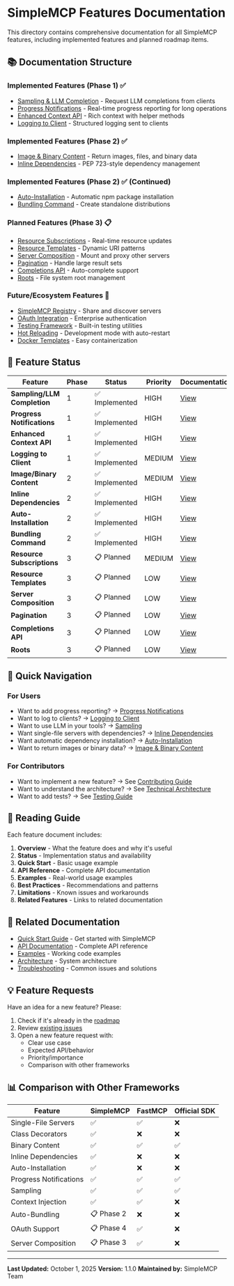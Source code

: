 # SimpleMCP Features Documentation

This directory contains comprehensive documentation for all SimpleMCP features, including implemented features and planned roadmap items.

## 📚 Documentation Structure

### Implemented Features (Phase 1) ✅
- [Sampling & LLM Completion](./sampling.md) - Request LLM completions from clients
- [Progress Notifications](./progress.md) - Real-time progress reporting for long operations
- [Enhanced Context API](./context-api.md) - Rich context with helper methods
- [Logging to Client](./logging.md) - Structured logging sent to clients

### Implemented Features (Phase 2) ✅
- [Image & Binary Content](./binary-content.md) - Return images, files, and binary data
- [Inline Dependencies](./inline-dependencies.md) - PEP 723-style dependency management

### Implemented Features (Phase 2) ✅ (Continued)
- [Auto-Installation](./auto-installation.md) - Automatic npm package installation
- [Bundling Command](./bundling.md) - Create standalone distributions

### Planned Features (Phase 3) 📋
- [Resource Subscriptions](./resource-subscriptions.md) - Real-time resource updates
- [Resource Templates](./resource-templates.md) - Dynamic URI patterns
- [Server Composition](./server-composition.md) - Mount and proxy other servers
- [Pagination](./pagination.md) - Handle large result sets
- [Completions API](./completions.md) - Auto-complete support
- [Roots](./roots.md) - File system root management

### Future/Ecosystem Features 🔮
- [SimpleMCP Registry](./registry.md) - Share and discover servers
- [OAuth Integration](./oauth.md) - Enterprise authentication
- [Testing Framework](./testing-framework.md) - Built-in testing utilities
- [Hot Reloading](./hot-reloading.md) - Development mode with auto-restart
- [Docker Templates](./docker.md) - Easy containerization

## 🎯 Feature Status

| Feature | Phase | Status | Priority | Documentation |
|---------|-------|--------|----------|---------------|
| **Sampling/LLM Completion** | 1 | ✅ Implemented | HIGH | [View](./sampling.md) |
| **Progress Notifications** | 1 | ✅ Implemented | HIGH | [View](./progress.md) |
| **Enhanced Context API** | 1 | ✅ Implemented | HIGH | [View](./context-api.md) |
| **Logging to Client** | 1 | ✅ Implemented | MEDIUM | [View](./logging.md) |
| **Image/Binary Content** | 2 | ✅ Implemented | MEDIUM | [View](./binary-content.md) |
| **Inline Dependencies** | 2 | ✅ Implemented | HIGH | [View](./inline-dependencies.md) |
| **Auto-Installation** | 2 | ✅ Implemented | HIGH | [View](./auto-installation.md) |
| **Bundling Command** | 2 | ✅ Implemented | HIGH | [View](./bundling.md) |
| **Resource Subscriptions** | 3 | 📋 Planned | MEDIUM | [View](./resource-subscriptions.md) |
| **Resource Templates** | 3 | 📋 Planned | LOW | [View](./resource-templates.md) |
| **Server Composition** | 3 | 📋 Planned | LOW | [View](./server-composition.md) |
| **Pagination** | 3 | 📋 Planned | LOW | [View](./pagination.md) |
| **Completions API** | 3 | 📋 Planned | LOW | [View](./completions.md) |
| **Roots** | 3 | 📋 Planned | LOW | [View](./roots.md) |

## 🚀 Quick Navigation

### For Users
- Want to add progress reporting? → [Progress Notifications](./progress.md)
- Want to log to clients? → [Logging to Client](./logging.md)
- Want to use LLM in your tools? → [Sampling](./sampling.md)
- Want single-file servers with dependencies? → [Inline Dependencies](./inline-dependencies.md)
- Want automatic dependency installation? → [Auto-Installation](./auto-installation.md)
- Want to return images or binary data? → [Image & Binary Content](./binary-content.md)

### For Contributors
- Want to implement a new feature? → See [Contributing Guide](../CONTRIBUTING.md)
- Want to understand the architecture? → See [Technical Architecture](../architecture/TECHNICAL.md)
- Want to add tests? → See [Testing Guide](../testing/OVERVIEW.md)

## 📖 Reading Guide

Each feature document includes:

1. **Overview** - What the feature does and why it's useful
2. **Status** - Implementation status and availability
3. **Quick Start** - Basic usage example
4. **API Reference** - Complete API documentation
5. **Examples** - Real-world usage examples
6. **Best Practices** - Recommendations and patterns
7. **Limitations** - Known issues and workarounds
8. **Related Features** - Links to related documentation

## 🔗 Related Documentation

- [Quick Start Guide](../QUICK-START.md) - Get started with SimpleMCP
- [API Documentation](../reference/API.md) - Complete API reference
- [Examples](../../examples/) - Working code examples
- [Architecture](../architecture/OVERVIEW.md) - System architecture
- [Troubleshooting](../TROUBLESHOOTING.md) - Common issues and solutions

## 💡 Feature Requests

Have an idea for a new feature? Please:

1. Check if it's already in the [roadmap](#-feature-status)
2. Review [existing issues](https://github.com/your-org/simplemcp/issues)
3. Open a new feature request with:
   - Clear use case
   - Expected API/behavior
   - Priority/importance
   - Comparison with other frameworks

## 📊 Comparison with Other Frameworks

| Feature | SimpleMCP | FastMCP | Official SDK |
|---------|-----------|---------|--------------|
| Single-File Servers | ✅ | ✅ | ❌ |
| Class Decorators | ✅ | ❌ | ❌ |
| Binary Content | ✅ | ✅ | ✅ |
| Inline Dependencies | ✅ | ❌ | ❌ |
| Auto-Installation | ✅ | ❌ | ❌ |
| Progress Notifications | ✅ | ✅ | ✅ |
| Sampling | ✅ | ✅ | ✅ |
| Context Injection | ✅ | ✅ | ❌ |
| Auto-Bundling | 📋 Phase 2 | ❌ | ❌ |
| OAuth Support | 📋 Phase 4 | ✅ | ❌ |
| Server Composition | 📋 Phase 3 | ✅ | ❌ |

---

**Last Updated:** October 1, 2025
**Version:** 1.1.0
**Maintained by:** SimpleMCP Team
